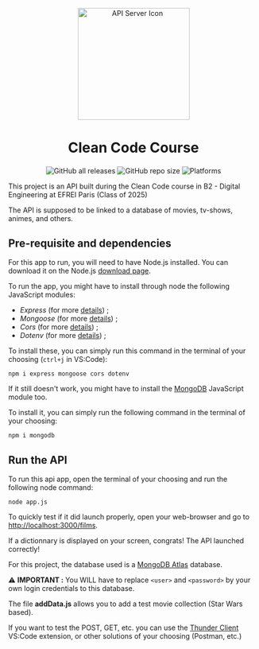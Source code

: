 

<a href="https://github.com/Dragan-Constantin/API-CleanCode/" target="_blank"><p align="center"> <img alt="API Server Icon" src="https://cdn-icons-png.flaticon.com/512/2164/2164832.png" width="225"></p></a>


<h1 align="center"><b>Clean Code Course</b></h1>



<p align="center">
  <img align="center" alt="GitHub all releases" src="https://img.shields.io/github/downloads/Dragan-Constantin/API-CleanCode/total?style=for-the-badge">
  <img align="center" alt="GitHub repo size" src="https://img.shields.io/github/repo-size/Dragan-Constantin/API-CleanCode?color=brightgreen&label=Size&style=for-the-badge">
  <img align="center" alt="Platforms" src="https://img.shields.io/badge/Platform-windows%20%20%7C%20%20linux%20%20%7C%20%20mac-lightgrey?style=for-the-badge">
</p>


This project is an API built during the Clean Code course in B2 - Digital Engineering at EFREI Paris (Class of 2025)

The API is supposed to be linked to a database of movies, tv-shows, animes, and others.


## Pre-requisite and dependencies

For this app to run, you will need to have Node.js installed.
You can download it on the Node.js [download page](https://nodejs.org/fr/download).

To run the app, you might have to install through node the following JavaScript modules:

* *Express* (for more [details](https://www.npmjs.com/package/express "expressjs npm package")) ;
* *Mongoose* (for more [details](https://www.npmjs.com/package/mongoose "mongoosejs npm package")) ;
* *Cors* (for more [details](https://www.npmjs.com/package/cors "cors package")) ;
* *Dotenv* (for more [details](https://www.npmjs.com/package/dotenv "dotenv npm package")) ;

To install these, you can simply run this command in the terminal of your choosing (`ctrl+j` in VS:Code):

```shell
npm i express mongoose cors dotenv
```

If it still doesn't work, you might have to install the [MongoDB](https://www.npmjs.com/package/mongodb "mongodb npm package") JavaScript module too.

To install it, you can simply run the following command in the terminal of your choosing:

```shell
npm i mongodb
```



## Run the API

To run this api app, open the terminal of your choosing and run the following node command:

```shell
node app.js
```

To quickly test if it did launch properly, open your web-browser and go to [http://localhost:3000/films](http://localhost:3000/films "localhost on port 3000").

If a dictionnary is displayed on your screen, congrats! The API launched correctly!

For this project, the database used is a [MongoDB Atlas](https://www.mongodb.com/atlas/database "MongoDB Atlas Database") database.


⚠️ **IMPORTANT :** You WILL have to replace `<user>` and `<password>` by your own login credentials to this database.


The file **addData.js** allows you to add a test movie collection (Star Wars based).

If you want to test the POST, GET, etc. you can use the [Thunder Client](https://marketplace.visualstudio.com/items?itemName=rangav.vscode-thunder-client) VS:Code extension, or other solutions of your choosing (Postman, etc.)
